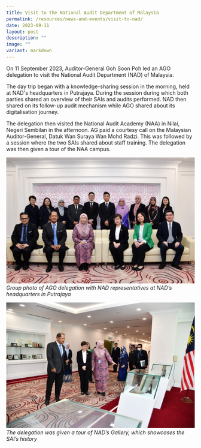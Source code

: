 ```yaml
---
title: Visit to the National Audit Department of Malaysia
permalink: /resources/news-and-events/visit-to-nad/
date: 2023-09-11
layout: post
description: ""
image: ""
variant: markdown
---
```

On 11 September 2023, Auditor-General Goh Soon Poh led an AGO delegation to visit the National Audit Department (NAD) of Malaysia. 

The day trip began with a knowledge-sharing session in the morning, held at NAD's headquarters in Putrajaya. During the session during which both parties shared an overview of their SAIs and audits performed. NAD then shared on its follow-up audit mechanism while AGO shared about its digitalisation journey. 

The delegation then visited the National Audit Academy (NAA) in Nilai, Negeri Sembilan in the afternoon. AG paid a courtesy call on the Malaysian Auditor-General, Datuk Wan Suraya Wan Mohd Radzi. This was followed by a session where the two SAIs shared about staff training. The delegation was then given a tour of the NAA campus.

![](/images/News_Events_Photos/2023/klvisit2023_1.jpg)
*Group photo of AGO delegation with NAD representatives at NAD’s headquarters in Putrajaya*

![](/images/News_Events_Photos/2023/klvisit2023_2.jpg)
*The delegation was given a tour of NAD’s Gallery, which showcases the SAI’s history*